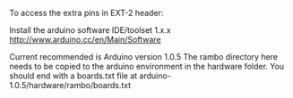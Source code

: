 To access the extra pins in EXT-2 header:  

Install the arduino software IDE/toolset 1.x.x http://www.arduino.cc/en/Main/Software  

Current recommended is Arduino version 1.0.5
The rambo directory here needs to be copied to the arduino environment in the hardware folder. You should end with a boards.txt file at arduino-1.0.5/hardware/rambo/boards.txt  
